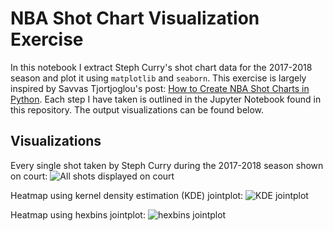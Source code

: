 # NBA Shot Chart Visualization Exercise

In this notebook I extract Steph Curry's shot chart data for the 2017-2018 season and plot it using `matplotlib` and `seaborn`. This exercise is largely inspired by Savvas Tjortjoglou's post: [How to Create NBA Shot Charts in Python](http://savvastjortjoglou.com/nba-shot-sharts.html). Each step I have taken is outlined in the Jupyter Notebook found in this repository. The output visualizations can be found below.

## Visualizations
Every single shot taken by Steph Curry during the 2017-2018 season shown on court:
![All shots displayed on court](https://user-images.githubusercontent.com/34380828/54870929-d831c500-4d7a-11e9-8a41-a0f0a9483691.png)

Heatmap using kernel density estimation (KDE) jointplot:
![KDE jointplot](https://user-images.githubusercontent.com/34380828/54870855-26929400-4d7a-11e9-8699-6e614e8c5157.png)

Heatmap using hexbins jointplot:
![hexbins jointplot](https://user-images.githubusercontent.com/34380828/54870898-9a34a100-4d7a-11e9-9764-ac8d6154d3c3.png)



